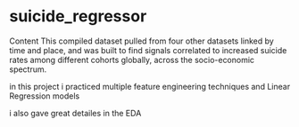 # suicide_regressor
Content
This compiled dataset pulled from four other datasets linked by time and place, and was built to find signals correlated to increased suicide rates among different cohorts globally, across the socio-economic spectrum.

in this project i practiced multiple feature engineering techniques and Linear Regression models

i also gave great detailes in the EDA
